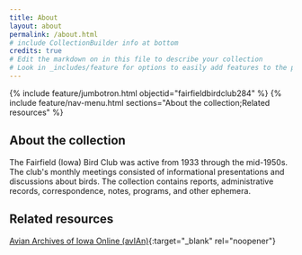 ```yaml
---
title: About
layout: about
permalink: /about.html
# include CollectionBuilder info at bottom
credits: true
# Edit the markdown on in this file to describe your collection
# Look in _includes/feature for options to easily add features to the page
---
```


{% include feature/jumbotron.html objectid="fairfieldbirdclub284" %} 
{% include feature/nav-menu.html sections="About the collection;Related resources" %}

## About the collection

The Fairfield (Iowa) Bird Club was active from 1933 through the mid-1950s. The club's monthly meetings consisted of informational presentations and discussions about birds. The collection contains reports, administrative records, correspondence, notes, programs, and other ephemera.

## Related resources

[Avian Archives of Iowa Online (avIAn)](https://avian.lib.iastate.edu){:target="_blank" rel="noopener"}